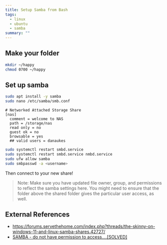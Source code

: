 ```yaml
---
title: Setup Samba from Bash
tags: 
  - linux
  - ubuntu
  - samba
summary: ""
---
```


## Make your folder

```bash
mkdir ~/happy
chmod 0700 ~/happy
```

## Set up samba

```bash
sudo apt install -y samba
sudo nano /etc/samba/smb.conf
```

```
# Networked Attached Storage Share
[nas]
  comment = welcome to NAS
  path = /storage/nas
  read only = no
  guest ok = no
  browsable = yes
  ## valid users = danaukes

```

```bash
sudo systemctl restart smbd.service 
sudo systemctl restart smbd.service nmbd.service
sudo ufw allow samba
sudo smbpasswd -a <username>
```

Then connect to your new share!

> Note: Make sure you have updated file owner, group, and permissions to reflect the samba settings here.  You might need to ensure that the folder above the shared folder gives the particular user access, as well.

## External References

* <https://forums.servethehome.com/index.php?threads/the-skinny-on-windows-11-and-linux-samba-shares.42727/>
* [SAMBA - do not have permission to access....[SOLVED]](https://forums.linuxmint.com/viewtopic.php?t=245005)
